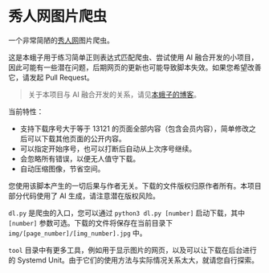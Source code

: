 # 秀人网图片爬虫

一个非常简陋的[秀人网](https://www.xiurenwang.cc/)图片爬虫。

这是本蛾子用于练习简单正则表达式匹配爬虫、尝试使用 AI 融合开发的小项目，因此可能有一些潜在问题，后期网页的更新也可能导致脚本失效。如果您希望改善它，请发起 Pull Request。

> 关于本项目与 AI 融合开发的关系，请见[本蛾子的博客](https://hi.bug-barre.top/posts/5fae0977b1/)。

当前特性：

- 支持下载序号大于等于 13121 的页面全部内容（包含会员内容），简单修改之后可以下载其他页面的公开内容。
- 可以指定开始序号，也可以打断后自动从上次序号继续。
- 会忽略所有错误，以便无人值守下载。
- 自动压缩图像，节省空间。

您使用该脚本产生的一切后果与作者无关。下载的文件版权归原作者所有。本项目部分代码使用了 AI 生成，请注意潜在版权风险。

`dl.py` 是爬虫的入口，您可以通过 `python3 dl.py [number]` 启动下载，其中 `[number]` 参数可选。下载的文件将保存在当前目录下 `img/[page_number]/[img_number].jpg` 中。

`tool` 目录中有更多工具，例如用于显示图片的网页，以及可以让下载在后台进行的 Systemd Unit。由于它们的使用方法与实际情况关系太大，就请您自行探索。

